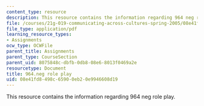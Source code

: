```yaml
---
content_type: resource
description: This resource contains the information regarding 964 neg role play.
file: /courses/21g-019-communicating-across-cultures-spring-2005/08e41fd8498c65900eb20e9946608d19_MIT21G_019S05_negot_ex.pdf
file_type: application/pdf
learning_resource_types:
- Assignments
ocw_type: OCWFile
parent_title: Assignments
parent_type: CourseSection
parent_uid: 8075848c-dbfb-0db8-08e6-8013f0469a2e
resourcetype: Document
title: 964.neg role play
uid: 08e41fd8-498c-6590-0eb2-0e9946608d19
---
```

This resource contains the information regarding 964 neg role play.

